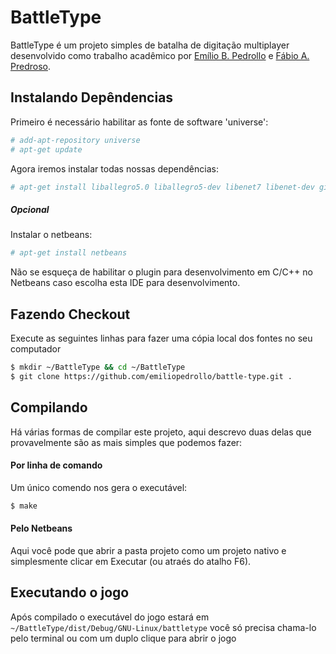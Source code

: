 # BattleType

BattleType é um projeto simples de batalha de digitação multiplayer desenvolvido como trabalho acadêmico por [Emílio B. Pedrollo] e [Fábio A. Predroso].

## Instalando Depêndencias

Primeiro é necessário habilitar as fonte de software 'universe': 
```sh
# add-apt-repository universe
# apt-get update
```

Agora iremos instalar todas nossas dependências:

```sh
# apt-get install liballegro5.0 liballegro5-dev libenet7 libenet-dev git
```

##### Opcional

Instalar o netbeans:
```sh
# apt-get install netbeans
```

Não se esqueça de habilitar o plugin para desenvolvimento em C/C++ no Netbeans caso escolha esta IDE para desenvolvimento.

## Fazendo Checkout

Execute as seguintes linhas para fazer uma cópia local dos fontes no seu computador 

```sh
$ mkdir ~/BattleType && cd ~/BattleType
$ git clone https://github.com/emiliopedrollo/battle-type.git .
```
## Compilando
Há várias formas de compilar este projeto, aqui descrevo duas delas que provavelmente são as mais simples que podemos fazer:
#### Por linha de comando
Um único comendo nos gera o executável:
```sh
$ make
```
#### Pelo Netbeans
Aqui você pode que abrir a pasta projeto como um projeto nativo e simplesmente clicar em Executar (ou atraés do atalho F6).

## Executando o jogo

Após compilado o executável do jogo estará em `~/BattleType/dist/Debug/GNU-Linux/battletype` você só precisa chama-lo pelo terminal ou com um duplo clique para abrir o jogo

[Emílio B. Pedrollo]: <https://github.com/emiliopedrollo>
[Fábio A. Predroso]: <https://github.com/fapedroso>

